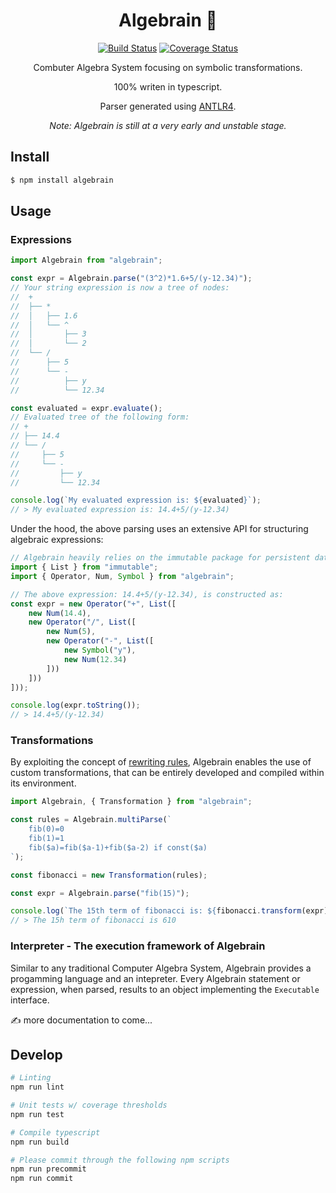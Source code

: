 <center>

# Algebrain 🧠
[![Build Status](https://travis-ci.com/dedoussis/algebrain.svg?branch=master)](https://travis-ci.com/dedoussis/algebrain)
[![Coverage Status](https://coveralls.io/repos/github/dedoussis/algebrain/badge.svg?branch=master)](https://coveralls.io/github/dedoussis/algebrain?branch=master)

Combuter Algebra System focusing on symbolic transformations.

100% writen in typescript.

Parser generated using [ANTLR4](https://www.antlr.org/).

*Note: Algebrain is still at a very early and unstable stage.*

</center>

## Install

```bash
$ npm install algebrain
```

## Usage

### Expressions
```javascript
import Algebrain from "algebrain";

const expr = Algebrain.parse("(3^2)*1.6+5/(y-12.34)");
// Your string expression is now a tree of nodes:
//  +
//  ├── *
//  │   ├── 1.6
//  │   └── ^
//  │       ├── 3
//  │       └── 2
//  └── /
//      ├── 5
//      └── -
//          ├── y
//          └── 12.34

const evaluated = expr.evaluate();
// Evaluated tree of the following form:
// +
// ├── 14.4
// └── /
//     ├── 5
//     └── -
//         ├── y
//         └── 12.34

console.log(`My evaluated expression is: ${evaluated}`);
// > My evaluated expression is: 14.4+5/(y-12.34)
```

Under the hood, the above parsing uses an extensive API for structuring algebraic expressions:
```javascript
// Algebrain heavily relies on the immutable package for persistent data structures
import { List } from "immutable";
import { Operator, Num, Symbol } from "algebrain";

// The above expression: 14.4+5/(y-12.34), is constructed as:
const expr = new Operator("+", List([
    new Num(14.4),
    new Operator("/", List([
        new Num(5),
        new Operator("-", List([
            new Symbol("y"),
            new Num(12.34)
        ]))
    ]))
]));

console.log(expr.toString());
// > 14.4+5/(y-12.34)
```

### Transformations

By exploiting the concept of [rewriting rules](https://en.wikipedia.org/wiki/Rewriting), Algebrain enables the use of custom transformations, that can be entirely developed and compiled within its environment.

```javascript
import Algebrain, { Transformation } from "algebrain";

const rules = Algebrain.multiParse(`
    fib(0)=0
    fib(1)=1
    fib($a)=fib($a-1)+fib($a-2) if const($a)
`);

const fibonacci = new Transformation(rules);

const expr = Algebrain.parse("fib(15)");

console.log(`The 15th term of fibonacci is: ${fibonacci.transform(expr)}`);
// > The 15h term of fibonacci is 610
```

### Interpreter - The execution framework of Algebrain

Similar to any traditional Computer Algebra System, Algebrain provides a progamming language and an intepreter.
Every Algebrain statement or expression, when parsed, results to an object implementing the `Executable` interface.

✍️ more documentation to come...

## Develop


```bash
# Linting
npm run lint

# Unit tests w/ coverage thresholds
npm run test

# Compile typescript
npm run build

# Please commit through the following npm scripts
npm run precommit
npm run commit
```
